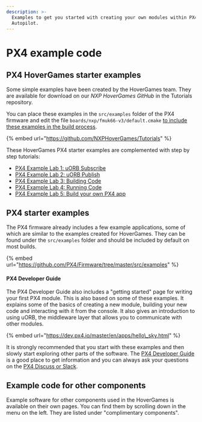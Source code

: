 ```yaml
---
description: >-
  Examples to get you started with creating your own modules within PX4
  Autopilot.
---
```


# PX4 example code

## PX4 HoverGames starter examples

Some simple examples have been created by the HoverGames team. They are available for download on our _NXP HoverGames GitHub_ in the Tutorials repository. 

You can place these examples in the `src/examples` folder of the PX4 firmware and edit the file `boards/nxp/fmuk66-v3/default.cmake` [to include these examples in the build process](https://dev.px4.io/master/en/apps/hello_sky.html#build-the-applicationfirmware). 

{% embed url="https://github.com/NXPHoverGames/Tutorials" %}

These HoverGames PX4 starter examples are complemented with step by step tutorials:

* [PX4 Example Lab 1: uORB Subscribe](hg-px4-example-lab-1.md)
* [PX4 Example Lab 2: uORB Publish](hg-px4-example-lab-2.md)
* [PX4 Example Lab 3: Building Code](hg-px4-example-lab-3.md)
* [PX4 Example Lab 4: Running Code](hg-px4-example-lab-4.md)
* [PX4 Example Lab 5: Build your own PX4 app](hg-px4-example-lab-5.md)

## PX4 starter examples

The PX4 firmware already includes a few example applications, some of which are similar to the examples created for HoverGames. They can be found under the `src/examples` folder and should be included by default on most builds. 

{% embed url="https://github.com/PX4/Firmware/tree/master/src/examples" %}

#### PX4 Developer Guide

The PX4 Developer Guide also includes a "getting started" page for writing your first PX4 module. This is also based on some of these examples. It explains some of the basics of creating a new module, building your new code and interacting with it from the console. It also gives an introduction to using uORB, the middleware layer that allows you to communicate with other modules.

{% embed url="https://dev.px4.io/master/en/apps/hello\_sky.html" %}

It is strongly recommended that you start with these examples and then slowly start exploring other parts of the software. The [PX4 Developer Guide](https://dev.px4.io/master/en/index.html) is a good place to get information and you can always ask your questions on the [PX4 Discuss or Slack](../../contact.md#px4-slack-and-discuss-forum).

## Example code for other components

Example software for other components used in the HoverGames is available on their own pages. You can find them by scrolling down in the menu on the left. They are listed under "complimentary components". 

